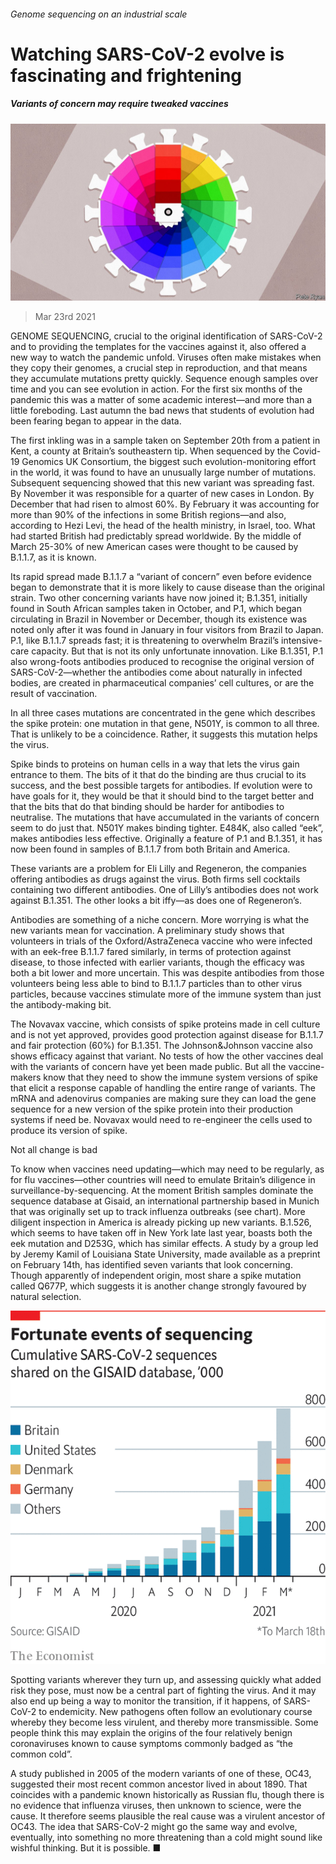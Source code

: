 ###### Genome sequencing on an industrial scale

# Watching SARS-CoV-2 evolve is fascinating and frightening 

##### Variants of concern may require tweaked vaccines 

![image](images/20210327_tqd005.jpg) 

> Mar 23rd 2021 

GENOME SEQUENCING, crucial to the original identification of SARS-CoV-2 and to providing the templates for the vaccines against it, also offered a new way to watch the pandemic unfold. Viruses often make mistakes when they copy their genomes, a crucial step in reproduction, and that means they accumulate mutations pretty quickly. Sequence enough samples over time and you can see evolution in action. For the first six months of the pandemic this was a matter of some academic interest—and more than a little foreboding. Last autumn the bad news that students of evolution had been fearing began to appear in the data.

The first inkling was in a sample taken on September 20th from a patient in Kent, a county at Britain’s southeastern tip. When sequenced by the Covid-19 Genomics UK Consortium, the biggest such evolution-monitoring effort in the world, it was found to have an unusually large number of mutations. Subsequent sequencing showed that this new variant was spreading fast. By November it was responsible for a quarter of new cases in London. By December that had risen to almost 60%. By February it was accounting for more than 90% of the infections in some British regions—and also, according to Hezi Levi, the head of the health ministry, in Israel, too. What had started British had predictably spread worldwide. By the middle of March 25-30% of new American cases were thought to be caused by B.1.1.7, as it is known.


Its rapid spread made B.1.1.7 a “variant of concern” even before evidence began to demonstrate that it is more likely to cause disease than the original strain. Two other concerning variants have now joined it; B.1.351, initially found in South African samples taken in October, and P.1, which began circulating in Brazil in November or December, though its existence was noted only after it was found in January in four visitors from Brazil to Japan. P.1, like B.1.1.7 spreads fast; it is threatening to overwhelm Brazil’s intensive-care capacity. But that is not its only unfortunate innovation. Like B.1.351, P.1 also wrong-foots antibodies produced to recognise the original version of SARS-CoV-2—whether the antibodies come about naturally in infected bodies, are created in pharmaceutical companies’ cell cultures, or are the result of vaccination.

In all three cases mutations are concentrated in the gene which describes the spike protein: one mutation in that gene, N501Y, is common to all three. That is unlikely to be a coincidence. Rather, it suggests this mutation helps the virus.

Spike binds to proteins on human cells in a way that lets the virus gain entrance to them. The bits of it that do the binding are thus crucial to its success, and the best possible targets for antibodies. If evolution were to have goals for it, they would be that it should bind to the target better and that the bits that do that binding should be harder for antibodies to neutralise. The mutations that have accumulated in the variants of concern seem to do just that. N501Y makes binding tighter. E484K, also called “eek”, makes antibodies less effective. Originally a feature of P.1 and B.1.351, it has now been found in samples of B.1.1.7 from both Britain and America.

These variants are a problem for Eli Lilly and Regeneron, the companies offering antibodies as drugs against the virus. Both firms sell cocktails containing two different antibodies. One of Lilly’s antibodies does not work against B.1.351. The other looks a bit iffy—as does one of Regeneron’s.

Antibodies are something of a niche concern. More worrying is what the new variants mean for vaccination. A preliminary study shows that volunteers in trials of the Oxford/AstraZeneca vaccine who were infected with an eek-free B.1.1.7 fared similarly, in terms of protection against disease, to those infected with earlier variants, though the efficacy was both a bit lower and more uncertain. This was despite antibodies from those volunteers being less able to bind to B.1.1.7 particles than to other virus particles, because vaccines stimulate more of the immune system than just the antibody-making bit.

The Novavax vaccine, which consists of spike proteins made in cell culture and is not yet approved, provides good protection against disease for B.1.1.7 and fair protection (60%) for B.1.351. The Johnson&amp;Johnson vaccine also shows efficacy against that variant. No tests of how the other vaccines deal with the variants of concern have yet been made public. But all the vaccine-makers know that they need to show the immune system versions of spike that elicit a response capable of handling the entire range of variants. The mRNA and adenovirus companies are making sure they can load the gene sequence for a new version of the spike protein into their production systems if need be. Novavax would need to re-engineer the cells used to produce its version of spike.

Not all change is bad

To know when vaccines need updating—which may need to be regularly, as for flu vaccines—other countries will need to emulate Britain’s diligence in surveillance-by-sequencing. At the moment British samples dominate the sequence database at Gisaid, an international partnership based in Munich that was originally set up to track influenza outbreaks (see chart). More diligent inspection in America is already picking up new variants. B.1.526, which seems to have taken off in New York late last year, boasts both the eek mutation and D253G, which has similar effects. A study by a group led by Jeremy Kamil of Louisiana State University, made available as a preprint on February 14th, has identified seven variants that look concerning. Though apparently of independent origin, most share a spike mutation called Q677P, which suggests it is another change strongly favoured by natural selection.

![image](images/20210327_TQC199.png) 


Spotting variants wherever they turn up, and assessing quickly what added risk they pose, must now be a central part of fighting the virus. And it may also end up being a way to monitor the transition, if it happens, of SARS-CoV-2 to endemicity. New pathogens often follow an evolutionary course whereby they become less virulent, and thereby more transmissible. Some people think this may explain the origins of the four relatively benign coronaviruses known to cause symptoms commonly badged as “the common cold”.

A study published in 2005 of the modern variants of one of these, OC43, suggested their most recent common ancestor lived in about 1890. That coincides with a pandemic known historically as Russian flu, though there is no evidence that influenza viruses, then unknown to science, were the cause. It therefore seems plausible the real cause was a virulent ancestor of OC43. The idea that SARS-CoV-2 might go the same way and evolve, eventually, into something no more threatening than a cold might sound like wishful thinking. But it is possible. ■

